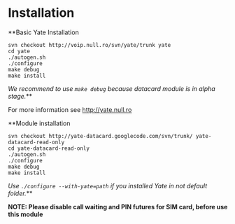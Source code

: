 # Installation #
**Basic Yate Installation
```
svn checkout http://voip.null.ro/svn/yate/trunk yate
cd yate
./autogen.sh
./configure
make debug
make install
```
_We recommend to use `make debug` because datacard module is in alpha stage._**

For more information see http://yate.null.ro

**Module installation
```
svn checkout http://yate-datacard.googlecode.com/svn/trunk/ yate-datacard-read-only
cd yate-datacard-read-only
./autogen.sh
./configure
make debug
make install
```
_Use `./configure --with-yate=path` if you installed Yate in not default folder._**

**NOTE: Please disable call waiting and PIN futures for SIM card, before use this module**